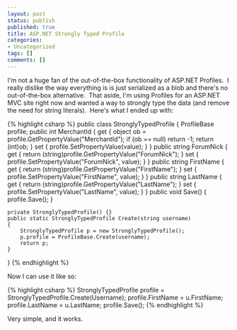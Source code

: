 ```yaml
---
layout: post
status: publish
published: true
title: ASP.NET Strongly Typed Profile
categories:
- Uncategorized
tags: []
comments: []
---
```


I'm not a huge fan of the out-of-the-box functionality of ASP.NET Profiles.  I really dislike the way everything is is just serialized as a blob and there's no out-of-the-box alternative.  That aside, I'm using Profiles for an ASP.NET MVC site right now and wanted a way to strongly type the data (and remove the need for string literals).  Here's what I ended up with: 

{% highlight csharp %}
public class StronglyTypedProfile
{
    ProfileBase profile;
    public int MerchantId
    {
        get
        {
            object ob = profile.GetPropertyValue("MerchantId");
            if (ob == null) return -1;
            return (int)ob;
        }
        set
        {
            profile.SetPropertyValue(value);
        }
    }
    public string ForumNick
    {
        get { return (string)profile.GetPropertyValue("ForumNick"); }
        set { profile.SetPropertyValue("ForumNick", value); }
    }
    public string FirstName
    {
        get { return (string)profile.GetPropertyValue("FirstName"); }
        set { profile.SetPropertyValue("FirstName", value); }
    }
    public string LastName
    {
        get { return (string)profile.GetPropertyValue("LastName"); }
        set { profile.SetPropertyValue("LastName", value); }
    }
    public void Save()
    {
        profile.Save();
    }

    private StronglyTypedProfile() {}
    public static StronglyTypedProfile Create(string username)
    {
        StronglyTypedProfile p = new StronglyTypedProfile();
        p.profile = ProfileBase.Create(username);
        return p;
    }
}
{% endhighlight %}


Now I can use it like so: 

{% highlight csharp %}
StronglyTypedProfile profile = StronglyTypedProfile.Create(Username);
profile.FirstName = u.FirstName;
profile.LastName = u.LastName;
profile.Save();
{% endhighlight %}

Very simple, and it works.
